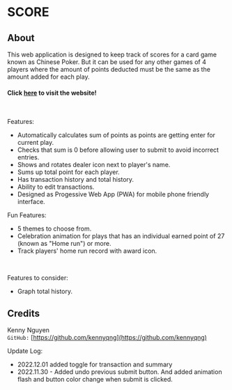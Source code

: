 # SCORE

## About
This web application is designed to keep track of scores for a card game known as Chinese Poker. But it can be used for any other games of 4 players where the amount of points deducted must be the same as the amount added for each play.
<br>

#### Click **[here](https://kennyqng.github.io/score)** to visit the website!

<br>

Features:
* Automatically calculates sum of points as points are getting enter for current play.
* Checks that sum is 0 before allowing user to submit to avoid incorrect entries.
* Shows and rotates dealer icon next to player's name.
* Sums up total point for each player.
* Has transaction history and total history.
* Ability to edit transactions.
* Designed as Progessive Web App (PWA) for mobile phone friendly interface.

Fun Features:
* 5 themes to choose from.
* Celebration animation for plays that has an individual earned point of 27 (known as "Home run") or more.
* Track players' home run record with award icon.

<br/>

Features to consider:
* Graph total history.

## Credits
Kenny Nguyen <br/>
`GitHub:`  [https://github.com/kennyqng](https://github.com/kennyqng)


Update Log:
* 2022.12.01 added toggle for transaction and summary
* 2022.11.30 - Added undo previous submit button. And added animation flash and button color change when submit is clicked.
